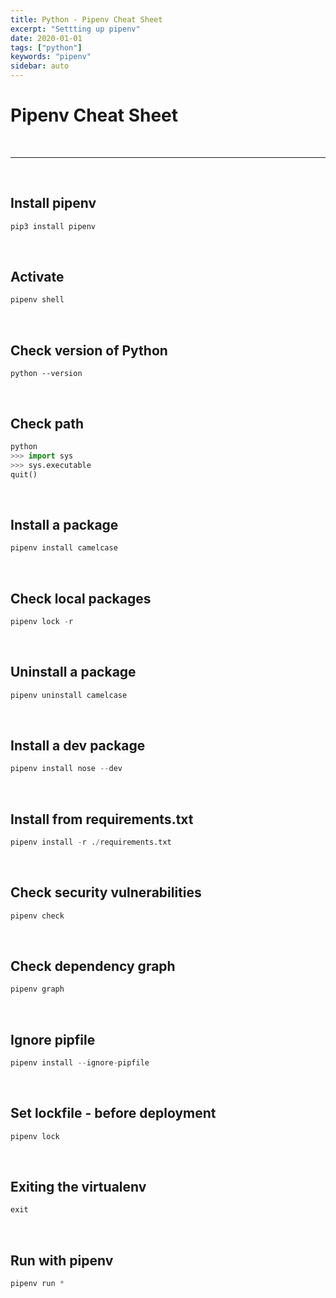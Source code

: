```yaml
---
title: Python - Pipenv Cheat Sheet
excerpt: "Settting up pipenv"
date: 2020-01-01
tags: ["python"]
keywords: "pipenv"
sidebar: auto
---
```


# Pipenv Cheat Sheet

<br>
<hr>
<br>

## Install pipenv

```python
pip3 install pipenv
```

<br>

## Activate

```python
pipenv shell
```

<br>

## Check version of Python

```pythin
python --version
```

<br>

## Check path

```python
python
>>> import sys
>>> sys.executable
quit()
```

<br>

## Install a package

```python
pipenv install camelcase
```

<br>

## Check local packages

```python
pipenv lock -r
```

<br>

## Uninstall a package

```python
pipenv uninstall camelcase
```

<br>

## Install a dev package

```python
pipenv install nose --dev
```

<br>

## Install from requirements.txt

```python
pipenv install -r ./requirements.txt
```

<br>

## Check security vulnerabilities

```python
pipenv check
```

<br>

## Check dependency graph

```python
pipenv graph
```

<br>

## Ignore pipfile

```python
pipenv install --ignore-pipfile
```

<br>

## Set lockfile - before deployment

```python
pipenv lock
```

<br>

## Exiting the virtualenv

```python
exit
```

<br>

## Run with pipenv

```python
pipenv run *
```

